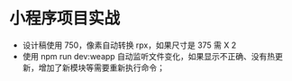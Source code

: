 # 小程序项目实战

* 设计稿使用 750，像素自动转换 rpx，如果尺寸是 375 需 X 2
* 使用 npm run dev:weapp 自动监听文件变化，如果显示不正确、没有热更新，增加了新模块等需要重新执行命令；
